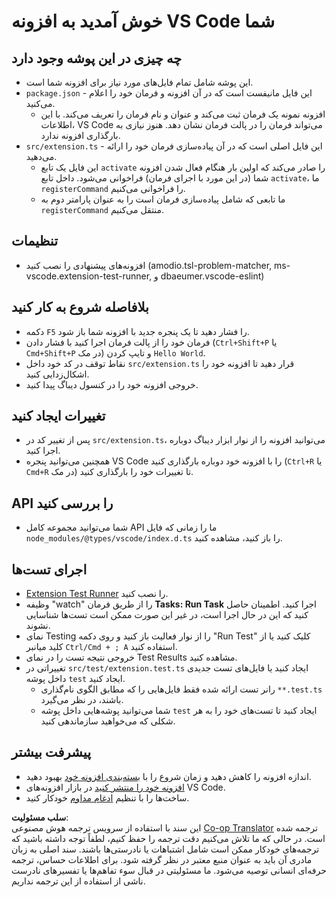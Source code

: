 <!--
CO_OP_TRANSLATOR_METADATA:
{
  "original_hash": "62b2632720dd39ef391d6b60b9b4bfb8",
  "translation_date": "2025-03-27T04:39:44+00:00",
  "source_file": "code\\07.Lab\\01\\Apple\\phi3ext\\vsc-extension-quickstart.md",
  "language_code": "fa"
}
-->
# خوش آمدید به افزونه VS Code شما

## چه چیزی در این پوشه وجود دارد

* این پوشه شامل تمام فایل‌های مورد نیاز برای افزونه شما است.
* `package.json` - این فایل مانیفست است که در آن افزونه و فرمان خود را اعلام می‌کنید.
  * افزونه نمونه یک فرمان ثبت می‌کند و عنوان و نام فرمان را تعریف می‌کند. با این اطلاعات، VS Code می‌تواند فرمان را در پالت فرمان نشان دهد. هنوز نیازی به بارگذاری افزونه ندارد.
* `src/extension.ts` - این فایل اصلی است که در آن پیاده‌سازی فرمان خود را ارائه می‌دهید.
  * این فایل یک تابع `activate` را صادر می‌کند که اولین بار هنگام فعال شدن افزونه شما (در این مورد با اجرای فرمان) فراخوانی می‌شود. داخل تابع `activate`، ما `registerCommand` را فراخوانی می‌کنیم.
  * ما تابعی که شامل پیاده‌سازی فرمان است را به عنوان پارامتر دوم به `registerCommand` منتقل می‌کنیم.

## تنظیمات

* افزونه‌های پیشنهادی را نصب کنید (amodio.tsl-problem-matcher, ms-vscode.extension-test-runner, و dbaeumer.vscode-eslint)

## بلافاصله شروع به کار کنید

* دکمه `F5` را فشار دهید تا یک پنجره جدید با افزونه شما باز شود.
* فرمان خود را از پالت فرمان اجرا کنید با فشار دادن (`Ctrl+Shift+P` یا `Cmd+Shift+P` در مک) و تایپ کردن `Hello World`.
* نقاط توقف در کد خود داخل `src/extension.ts` قرار دهید تا افزونه خود را اشکال‌زدایی کنید.
* خروجی افزونه خود را در کنسول دیباگ پیدا کنید.

## تغییرات ایجاد کنید

* پس از تغییر کد در `src/extension.ts`، می‌توانید افزونه را از نوار ابزار دیباگ دوباره اجرا کنید.
* همچنین می‌توانید پنجره VS Code را با افزونه خود دوباره بارگذاری کنید (`Ctrl+R` یا `Cmd+R` در مک) تا تغییرات خود را بارگذاری کنید.

## API را بررسی کنید

* شما می‌توانید مجموعه کامل API ما را زمانی که فایل `node_modules/@types/vscode/index.d.ts` را باز کنید، مشاهده کنید.

## اجرای تست‌ها

* [Extension Test Runner](https://marketplace.visualstudio.com/items?itemName=ms-vscode.extension-test-runner) را نصب کنید.
* وظیفه "watch" را از طریق فرمان **Tasks: Run Task** اجرا کنید. اطمینان حاصل کنید که این در حال اجرا است، در غیر این صورت ممکن است تست‌ها شناسایی نشوند.
* نمای Testing را از نوار فعالیت باز کنید و روی دکمه "Run Test" کلیک کنید یا از کلید میانبر `Ctrl/Cmd + ; A` استفاده کنید.
* خروجی نتیجه تست را در نمای Test Results مشاهده کنید.
* تغییراتی در `src/test/extension.test.ts` ایجاد کنید یا فایل‌های تست جدیدی داخل پوشه `test` ایجاد کنید.
  * رانر تست ارائه شده فقط فایل‌هایی را که مطابق الگوی نام‌گذاری `**.test.ts` باشند، در نظر می‌گیرد.
  * شما می‌توانید پوشه‌هایی داخل پوشه `test` ایجاد کنید تا تست‌های خود را به هر شکلی که می‌خواهید سازماندهی کنید.

## پیشرفت بیشتر

* اندازه افزونه را کاهش دهید و زمان شروع را با [بسته‌بندی افزونه خود](https://code.visualstudio.com/api/working-with-extensions/bundling-extension) بهبود دهید.
* [افزونه خود را منتشر کنید](https://code.visualstudio.com/api/working-with-extensions/publishing-extension) در بازار افزونه‌های VS Code.
* ساخت‌ها را با تنظیم [ادغام مداوم](https://code.visualstudio.com/api/working-with-extensions/continuous-integration) خودکار کنید.

**سلب مسئولیت**:  
این سند با استفاده از سرویس ترجمه هوش مصنوعی [Co-op Translator](https://github.com/Azure/co-op-translator) ترجمه شده است. در حالی که ما تلاش می‌کنیم دقت ترجمه را حفظ کنیم، لطفاً توجه داشته باشید که ترجمه‌های خودکار ممکن است شامل اشتباهات یا نادرستی‌ها باشند. سند اصلی به زبان مادری آن باید به عنوان منبع معتبر در نظر گرفته شود. برای اطلاعات حساس، ترجمه حرفه‌ای انسانی توصیه می‌شود. ما مسئولیتی در قبال سوء تفاهم‌ها یا تفسیرهای نادرست ناشی از استفاده از این ترجمه نداریم.